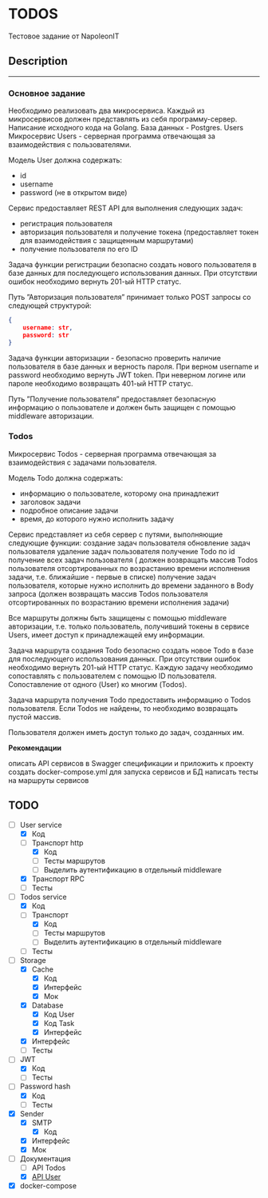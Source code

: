 # TODOS

Тестовое задание от NapoleonIT

## Description
---

### Основное задание

Необходимо реализовать два микросервиса. Каждый из микросервисов должен представлять из себя программу-сервер. Написание исходного кода на Golang. База данных - Postgres.
Users
Микросервис Users - серверная программа отвечающая за взаимодействия с пользователями. 

Модель User должна содержать:

* id
* username
* password (не в открытом виде)

Сервис предоставляет REST API для выполнения следующих задач:
* регистрация пользователя
* авторизация пользователя и получение токена  (предоставляет токен для взаимодействия с защищенным маршрутами)
* получение пользователя по его ID

Задача функции регистрации безопасно создать нового пользователя в базе данных для последующего использования данных. При отсутствии ошибок необходимо вернуть 201-ый HTTP статус.

Путь ”Авторизация пользователя” принимает только POST запросы со следующей структурой: 
```json
{
    username: str,
    password: str
}
```

Задача функции авторизации - безопасно проверить наличие пользователя в базе данных и верность пароля. При верном username  и password необходимо вернуть JWT token. При неверном логине или пароле необходимо возвращать 401-ый HTTP статус.

Путь ”Получение пользователя” предоставляет безопасную информацию о пользователе и должен быть защищен с помощью middleware авторизации.

### Todos

Микросервис Todos - серверная программа отвечающая за взаимодействия с задачами пользователя.

Модель Todo должна содержать:
* информацию о пользователе, которому она принадлежит
* заголовок задачи
* подробное описание задачи
* время, до которого нужно исполнить задачу

Сервис представляет из себя сервер с путями, выполняющие следующие функции:
создание задач пользователя
обновление задач пользователя
удаление задач пользователя
получение Todo по id
получение всех задач пользователя ( должен возвращать массив Todos пользователя отсортированных по возрастанию времени исполнения задачи, т.е. ближайшие - первые в списке)
получение задач пользователя, которые нужно исполнить до времени заданного в Body запроса (должен возвращать массив Todos пользователя отсортированных по возрастанию времени исполнения задачи)

Все маршруты должны быть защищены с помощью middleware авторизации, т.е. только пользователь, получивший токены в сервисе Users, имеет доступ к принадлежащей ему информации.

Задача маршрута создания Todo безопасно создать новое Todo в базе для последующего использования данных. При отсутствии ошибок необходимо вернуть 201-ый HTTP статус. Каждую задачу необходимо сопоставлять с пользователем с помощью ID пользователя. Сопоставление от одного (User) ко многим (Todos).

Задача маршрута получения Todo предоставить информацию о Todos пользователя. 
Если Todos не найдены, то необходимо возвращать пустой массив.

Пользователя должен иметь доступ только до задач, созданных им.

**Рекомендации**

описать API сервисов в Swagger спецификации и приложить к проекту
создать docker-compose.yml для запуска сервисов и БД
написать тесты на маршруты сервисов

## TODO

- [ ] User service
  - [X] Код
  - [ ] Транспорт http
    - [X] Код
    - [ ] Тесты маршрутов
    - [ ] Выделить аутентификацию в отдельный middleware
  - [X] Транспорт RPC
  - [ ] Тесты
- [ ] Todos service
  - [X] Код
  - [ ] Транспорт
    - [X] Код
    - [ ] Тесты маршрутов
    - [ ] Выделить аутентификацию в отдельный middleware
  - [ ] Тесты
- [ ] Storage
  - [X] Cache
    - [X] Код
    - [X] Интерфейс
    - [X] Мок
  - [X] Database
    - [X] Код User 
    - [X] Код Task
    - [X] Интерфейс
  - [X] Интерфейс
  - [ ] Тесты
- [ ] JWT
  - [X] Код
  - [ ] Тесты
- [ ] Password hash
  - [X] Код
  - [ ] Тесты
- [X] Sender 
  - [X] SMTP
    - [X] Код 
  - [X] Интерфейс
  - [X] Мок
- [ ] Документация
  - [ ] API Todos
  - [X] [API User](docs/api/user/api.yml)
- [X] docker-compose